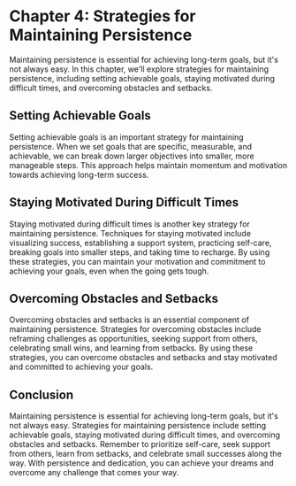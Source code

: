 Chapter 4: Strategies for Maintaining Persistence
=================================================

Maintaining persistence is essential for achieving long-term goals, but it's not always easy. In this chapter, we'll explore strategies for maintaining persistence, including setting achievable goals, staying motivated during difficult times, and overcoming obstacles and setbacks.

Setting Achievable Goals
------------------------

Setting achievable goals is an important strategy for maintaining persistence. When we set goals that are specific, measurable, and achievable, we can break down larger objectives into smaller, more manageable steps. This approach helps maintain momentum and motivation towards achieving long-term success.

Staying Motivated During Difficult Times
----------------------------------------

Staying motivated during difficult times is another key strategy for maintaining persistence. Techniques for staying motivated include visualizing success, establishing a support system, practicing self-care, breaking goals into smaller steps, and taking time to recharge. By using these strategies, you can maintain your motivation and commitment to achieving your goals, even when the going gets tough.

Overcoming Obstacles and Setbacks
---------------------------------

Overcoming obstacles and setbacks is an essential component of maintaining persistence. Strategies for overcoming obstacles include reframing challenges as opportunities, seeking support from others, celebrating small wins, and learning from setbacks. By using these strategies, you can overcome obstacles and setbacks and stay motivated and committed to achieving your goals.

Conclusion
----------

Maintaining persistence is essential for achieving long-term goals, but it's not always easy. Strategies for maintaining persistence include setting achievable goals, staying motivated during difficult times, and overcoming obstacles and setbacks. Remember to prioritize self-care, seek support from others, learn from setbacks, and celebrate small successes along the way. With persistence and dedication, you can achieve your dreams and overcome any challenge that comes your way.
